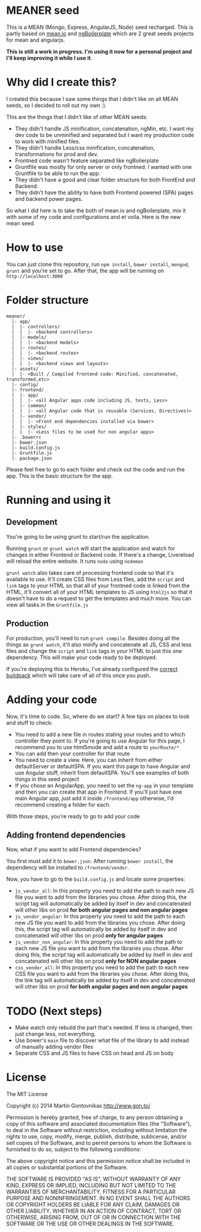 # MEANER seed

This is a MEAN (Mongo, Express, AngularJS, Node) seed recharged. This is partly based on [mean.io](https://github.com/linnovate/mean) and [ngBoilerplate](https://github.com/ngbp/ngbp) which are 2 great seeds projects for mean and angularjs. 

**This is still a work in progress. I'm using it now for a personal project and I'll keep improving it while I use it**.

# Why did I create this?

I created this because I saw some things that I didn't like on all MEAN seeds, so I decided to roll out my own :).

This are the things that I didn't like of other MEAN seeds:

* They didn't handle JS minification, concatenation, ngMin, etc. I want my dev code to be unminified and separated but I want my production code to work with minified files.
* They didn't handle Less/css minification, concatenation, transformations for prod and dev.
* Frontned code wasn't feature separated like ngBoilerplate
* Gruntfile was mostly for only server or only frontned. I wanted with one Gruntfile to be able to run the app.
* They didn't have a good and clear folder structure for both FrontEnd and Backend.
* They didn't have the ability to have both Frontend powered (SPA) pages and backend power pages.

So what I did here is to take the both of mean.io and ngBoilerplate, mix it with some of my code and configurations and et voila. Here is the new mean seed.

# How to use

You can just clone this repository, run `npm install`, `bower install`, `mongod`, `grunt` and you're set to go. After that, the app will be running on `http://localhost:3000`

# Folder structure

````
meaner/
  |- app/
  |  |- controllers/
  |  |  |- <backend controllers>
  |  |- models/
  |  |  |- <backend models>
  |  |- routes/
  |  |  |- <backend routes>
  |  |- views/
  |  |  |- <backend views and layouts>
  |- assets/
  |  |- <Built / Compiled frontend code: Minified, concatenated, transformed,etc>
  |- config/
  |- frontend/
  |  |- app/
  |  |  |- <all Angular apps code including JS, tests, Less>
  |  |- common/
  |  |  |- <all Angular code that is reusable (Services, Directives)>
  |  |- vendor/
  |  |  |- <Front end dependencies installed via bower>
  |  |- styles/
  |  |  |- <Less files to be used for non angular apps>
  |- .bowerrc
  |- bower.json
  |- build.config.js
  |- Gruntfile.js
  |- package.json
````

Please feel free to go to each folder and check out the code and run the app. This is the basic structure for the app.

# Running and using it

## Development

You're going to be using grunt to start/run the application.

Running `grunt` or `grunt watch` will start the application and watch for changes in either Frontend or Backend code. If there's a change, Livereload will reload the entire website. It runs `node` using `nodemon` 

`grunt watch` also takes care of processing frontend code so that it's available to use. It'll create CSS files from Less files, add the `script` and `link` tags to your HTML so that all of your frontned code is linked from the HTML, it'll convert all of your HTML templates to JS using `html2js` so that it doesn't have to do a request to get the templates and much more. You can view all tasks in the `Gruntfile.js`

## Production

For production, you'll need to run `grunt compile`. Besides doing all the things as `grunt watch`, it'll also minify and concatenate all JS, CSS and less files and change the `script` and `link` tags in your HTML to just this one dependency. This will make your code ready to be deployed.

If you're deploying this to Heroku, I've already configured the [correct buildpack](https://github.com/aquicore/heroku-buildpack-nodejs-grunt) which will take care of all of this once you push.

# Adding your code

Now, it's time to code. So, where do we start? A few tips on places to look and stuff to check:

* You need to add a new file in routes stating your routes and to which controller they point to. If you're going to use Angular for this page, I recommend you to use html5mode and add a route to `yourRoute/*`
* You can add then your controller for that route
* You need to create a view. Here, you can inherit from either defaultServer or defaultSPA. If you want this page to have Angular and use Angular stuff, inherit from defaultSPA. You'll see examples of both things in this seed project
* If you chose an AngularApp, you need to set the `ng-app` in your template and then you can create that app in Frontend. If you'll just have one main Angular app, just add it inside `/frontend/app` otherwise, I'd recommend creating a folder for each.

With those steps, you're ready to go to add your code

## Adding frontend dependencies

Now, what if you want to add Frontend dependencies?

You first must add it to `bower.json`. After running `bower install`, the dependency will be installed to `/frontend/vendor`.

Now, you have to go to the `build.config.js` and locate some properties:

* `js_vendor_all`: In this property you need to add the path to each new JS file you want to add from the libraries you chose. After doing this, the script tag will automatically be added by itself in dev and concatenated will other libs on prod **for both angular pages and non angular pages**
* `js_vendor_angular`: In this property you need to add the path to each new JS file you want to add from the libraries you chose. After doing this, the script tag will automatically be added by itself in dev and concatenated will other libs on prod **only for angular pages**
* `js_vendor_non_angular`: In this property you need to add the path to each new JS file you want to add from the libraries you chose. After doing this, the script tag will automatically be added by itself in dev and concatenated will other libs on prod **only for NON angular pages**
* `css_vendor_all`: In this property you need to add the path to each new CSS file you want to add from the libraries you chose. After doing this, the link tag will automatically be added by itself in dev and concatenated will other libs on prod **for both angular pages and non angular pages**

# TODO (Next steps)

* Make watch only rebuild the part that's needed. If less is changed, then just change less, not everything.
* Use bower's `main` file to discover what file of the library to add instead of manually adding vendor files
* Separate CSS and JS files to have CSS on head and JS on body

# License

The MIT License

Copyright (c) 2014 Martin Gontovnikas http://www.gon.to/

Permission is hereby granted, free of charge, to any person obtaining a copy of this software and associated documentation files (the "Software"), to deal in the Software without restriction, including without limitation the rights to use, copy, modify, merge, publish, distribute, sublicense, and/or sell copies of the Software, and to permit persons to whom the Software is furnished to do so, subject to the following conditions:

The above copyright notice and this permission notice shall be included in all copies or substantial portions of the Software.

THE SOFTWARE IS PROVIDED "AS IS", WITHOUT WARRANTY OF ANY KIND, EXPRESS OR IMPLIED, INCLUDING BUT NOT LIMITED TO THE WARRANTIES OF MERCHANTABILITY, FITNESS FOR A PARTICULAR PURPOSE AND NONINFRINGEMENT. IN NO EVENT SHALL THE AUTHORS OR COPYRIGHT HOLDERS BE LIABLE FOR ANY CLAIM, DAMAGES OR OTHER LIABILITY, WHETHER IN AN ACTION OF CONTRACT, TORT OR OTHERWISE, ARISING FROM, OUT OF OR IN CONNECTION WITH THE SOFTWARE OR THE USE OR OTHER DEALINGS IN THE SOFTWARE.
